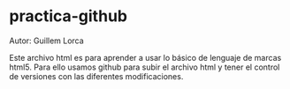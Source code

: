 # practica-github
Autor: Guillem Lorca 

Este archivo html es para aprender a usar lo básico de lenguaje de marcas html5.
Para ello usamos github para subir el archivo html y tener el control de versiones con las diferentes modificaciones.

